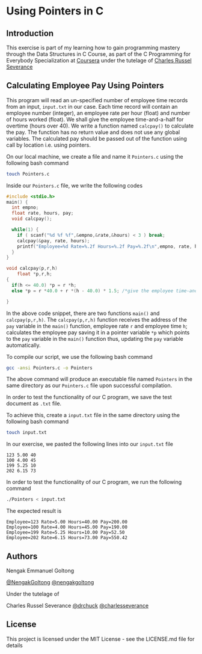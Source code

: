 # Using Pointers in C

## Introduction
This exercise is part of my learning how to gain programming mastery through the Data Structures in C Course, as part of the C Programming for Everybody Specialization at [Coursera](https://www.coursera.org/) under the tutelage of [Charles Russel Severance](http://www.dr-chuck.com/)

## Calculating Employee Pay Using Pointers
This program will read an un-specified number of employee time records from an input, `input.txt` in our case. Each time record will contain an employee number (integer), an employee rate per hour (float) and number of hours worked (float). We shall give the employee time-and-a-half for overtime (hours over 40). 
We write a function named `calcpay()` to calculate the pay. The function has no return value and does not use any global variables. The calculated pay should be passed out of the function using call by location i.e. using pointers.

On our local machine, we create a file and name it `Pointers.c` using the following bash command
```bash
touch Pointers.c
```
Inside our `Pointers.c` file, we write the following codes
```C
#include <stdio.h>
main() {
  int empno;
  float rate, hours, pay;
  void calcpay();

  while(1) {
    if ( scanf("%d %f %f",&empno,&rate,&hours) < 3 ) break;
    calcpay(&pay, rate, hours);
    printf("Employee=%d Rate=%.2f Hours=%.2f Pay=%.2f\n",empno, rate, hours, pay);
  } 
}

void calcpay(p,r,h)
    float *p,r,h;
{
  if(h <= 40.0) *p = r *h;
  else *p = r *40.0 + r *(h - 40.0) * 1.5; /*give the employee time-and-a-half for overtime (hours over 40)*/

}
```

In the above code snippet, there are two functions `main()` and `calcpay(p,r,h)`. The `calcpay(p,r,h)` function receives the address of the `pay` variable in the `main()` function, employee rate `r` and employee time `h`; calculates the employee pay saving it in a pointer variable `*p` which points to the `pay` variable in the `main()` function thus, updating the `pay` variable automatically.

To compile our script, we use the following bash command
```bash
gcc -ansi Pointers.c -o Pointers
```
The above command will produce an executable file named `Pointers` in the same directory as our `Pointers.c` file upon successful compilation. 

In order to test the functionality of our C program, we save the test document as `.txt` file.

To achieve this, create a `input.txt` file in the same directory using the following bash command
```bash
touch input.txt
```

In our exercise, we pasted the following lines into our `input.txt` file
```
123 5.00 40
100 4.00 45
199 5.25 10
202 6.15 73
```

In order to test the functionality of our C program, we run the following command
```bash
./Pointers < input.txt
```

The expected result is 
```
Employee=123 Rate=5.00 Hours=40.00 Pay=200.00
Employee=100 Rate=4.00 Hours=45.00 Pay=190.00
Employee=199 Rate=5.25 Hours=10.00 Pay=52.50
Employee=202 Rate=6.15 Hours=73.00 Pay=550.42
```


## Authors
Nengak Emmanuel Goltong 

[@NengakGoltong](https://twitter.com/nengakgoltong) 
[@nengakgoltong](https://www.linkedin.com/in/nengak-goltong-81009b200)

Under the tutelage of 

Charles Russel Severance
[@drchuck](https://twitter.com/drchuck)
[@charlesseverance](https://www.linkedin.com/in/charlesseverance)

## License
This project is licensed under the MIT License - see the LICENSE.md file for details